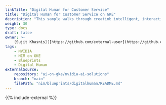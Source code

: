```yaml
---
linkTitle: "Digital Human for Customer Service"
title: "Digital Human for Customer Service on GKE"
description: "This sample walks through creatinb intelligent, interactive avatars for customer service across industries in GKE by using NVIDIA NIM services."
weight: 30
type: docs
draft: false
owner: >-
    [Sujit Khasnis]([https://github.com/external-user](https://github.com/sujituk))
tags:
    - NVIDIA
    - NIM on GKE
    - Blueprints
    - Digital Human
externalSource:
    repository: "ai-on-gke/nvidia-ai-solutions"
    branch: "main"
    filePath: "nim/blueprints/digitalhuman/README.md"
---
```

{{% include-external %}}
